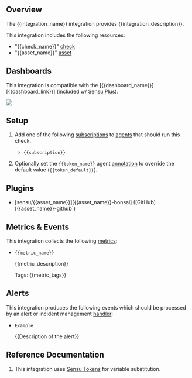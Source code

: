## Overview

<!-- Sensu Integration description; supports markdown -->

The {{integration_name}} integration provides {{integration_description}}.

<!-- Provide a high level overview of the integration contents (e.g. checks, filters, mutators, handlers, assets, etc) -->

This integration includes the following resources:

* "{{check_name}}" [check]
* "{{asset_name}}" [asset]

## Dashboards

<!-- List of supported dashboards w/ screenshots (supports png, jpeg, and gif images; relative paths only; e.g. `![](img/dashboard-1.png)` )-->

This integration is compatible with the [{{dashboard_name}}][{{dashboard_link}}] (included w/ [Sensu Plus][sensu-plus]).

![](img/dashboard.png)

## Setup

<!-- Sensu Integration setup instructions, including Sensu agent configuration and external component configuration -->
<!-- EXAMPLE: what configuration (if any) is required in a third-party service to enable monitoring? -->

1. Add one of the following [subscriptions] to [agents] that should run this check.

   * `{{subscription}}`

1. Optionally set the `{{token_name}}` agent [annotation] to override the default value (`{{token_default}}`).

## Plugins

<!-- Links to any Sensu Integration dependencies (i.e. Sensu Plugins) -->

- [sensu/{{asset_name}}][{{asset_name}}-bonsai] ([GitHub][{{asset_name}}-github])

## Metrics & Events

<!-- List of all metrics or events collected by this integration. -->

This integration collects the following [metrics]:

* `{{metric_name}}`

  {{metric_description}}

  Tags: {{metric_tags}}

## Alerts

<!-- List of all alerts generated by this integration. -->

This integration produces the following events which should be processed by an alert or incident management [handler]:

* `Example`

  {{Description of the alert}}

## Reference Documentation

<!-- Please provide links to any relevant reference documentation to help users learn more and/or troubleshoot this integration; specifically including any third-party software documentation. -->

1. This integration uses [Sensu Tokens][tokens] for variable substitution.

<!-- Links -->
[check]: https://docs.sensu.io/sensu-go/latest/observability-pipeline/observe-schedule/checks/
[asset]: https://docs.sensu.io/sensu-go/latest/plugins/assets/
[subscription]: https://docs.sensu.io/sensu-go/latest/observability-pipeline/observe-schedule/subscriptions/
[subscriptions]: https://docs.sensu.io/sensu-go/latest/observability-pipeline/observe-schedule/subscriptions/
[agents]: https://docs.sensu.io/sensu-go/latest/observability-pipeline/observe-schedule/agent/
[annotation]: https://docs.sensu.io/sensu-go/latest/observability-pipeline/observe-schedule/agent/#general-configuration-flags
[plugins]: https://docs.sensu.io/sensu-go/latest/plugins/
[metrics]: https://docs.sensu.io/sensu-go/latest/observability-pipeline/observe-schedule/metrics/
[handler]: https://docs.sensu.io/sensu-go/latest/observability-pipeline/observe-process/handlers/
[secret]: https://docs.sensu.io/sensu-go/latest/operations/manage-secrets/secrets/
[secrets]: https://docs.sensu.io/sensu-go/latest/operations/manage-secrets/secrets/
[tokens]: https://docs.sensu.io/sensu-go/latest/observability-pipeline/observe-schedule/tokens/
[sensu-plus]: https://sensu.io/features/analytics
[{{dashboard-link}}]: #
[{{asset-name}}-bonsai]: #
[{{asset-name}}-github]: #
